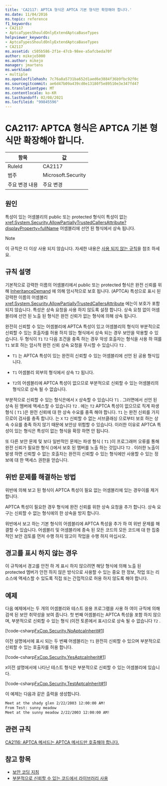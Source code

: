 ```yaml
---
title: 'CA2117: APTCA 형식은 APTCA 기본 형식만 확장해야 합니다.'
ms.date: 11/04/2016
ms.topic: reference
f1_keywords:
- CA2117
- AptcaTypesShouldOnlyExtendAptcaBaseTypes
helpviewer_keywords:
- AptcaTypesShouldOnlyExtendAptcaBaseTypes
- CA2117
ms.assetid: c505b586-2f1e-47cb-98ee-a5afcbeda70f
author: mikejo5000
ms.author: mikejo
manager: jmartens
ms.workload:
- multiple
ms.openlocfilehash: 7c76a8a5731ba652d1aed6e3884f36b9fbc92f0c
ms.sourcegitcommit: ae6d47b09a439cd0e13180f5e89510e3e347fd47
ms.translationtype: MT
ms.contentlocale: ko-KR
ms.lasthandoff: 02/08/2021
ms.locfileid: "99845596"
---
```

# <a name="ca2117-aptca-types-should-only-extend-aptca-base-types"></a>CA2117: APTCA 형식은 APTCA 기본 형식만 확장해야 합니다.

|항목|값|
|-|-|
|RuleId|CA2117|
|범주|Microsoft.Security|
|주요 변경 내용|주요 변경|

## <a name="cause"></a>원인
특성이 있는 어셈블리의 public 또는 protected 형식이 특성이 없는 <xref:System.Security.AllowPartiallyTrustedCallersAttribute?displayProperty=fullName> 어셈블리에 선언 된 형식에서 상속 됩니다.

> [!NOTE]
> 이 규칙은 더 이상 사용 되지 않습니다. 자세한 내용은 [사용 되지 않는 규칙](fxcop-unported-deprecated-rules.md)을 참조 하세요.

## <a name="rule-description"></a>규칙 설명

기본적으로 강력한 이름의 어셈블리에서 public 또는 protected 형식은 완전 신뢰를 위해 [InheritanceDemand](xref:System.Security.Permissions.SecurityAction#System_Security_Permissions_SecurityAction_InheritanceDemand) 에 의해 암시적으로 보호 됩니다. (APTCA) 특성으로 표시 된 강력한 이름의 어셈블리 <xref:System.Security.AllowPartiallyTrustedCallersAttribute> 에는이 보호가 포함 되지 않습니다. 특성은 상속 요청을 사용 하지 않도록 설정 합니다. 상속 요청 없이 어셈블리에 선언 된 노출 된 형식은 완전 신뢰가 없는 형식에 의해 상속 됩니다.

완전히 신뢰할 수 있는 어셈블리에 APTCA 특성이 있고 어셈블리의 형식이 부분적으로 신뢰할 수 있는 호출자를 허용 하지 않는 형식에서 상속 되는 경우 보안을 악용할 수 있습니다. 두 형식이 `T1` `T2` 다음 조건을 충족 하는 경우 악성 호출자는 형식을 사용 하 여를 `T1` 보호 하는 암시적 완전 신뢰 상속 요청을 무시할 수 있습니다 `T2` .

- `T1` 는 APTCA 특성이 있는 완전히 신뢰할 수 있는 어셈블리에 선언 된 공용 형식입니다.

- `T1` 어셈블리 외부의 형식에서 상속 `T2` 됩니다.

- `T2`의 어셈블리에 APTCA 특성이 없으므로 부분적으로 신뢰할 수 있는 어셈블리의 형식으로 상속 될 수 없습니다.

부분적으로 신뢰할 수 있는 형식은에서 `X` 상속할 수 있습니다 `T1` . 그러면에서 선언 된 상속 된 멤버에 액세스할 수 있습니다 `T2` . 에는 `T2` APTCA 특성이 없으므로 직계 파생 형식 ( `T1` )은 완전 신뢰에 대 한 상속 수요를 충족 해야 합니다. `T1` 는 완전 신뢰를 가지 므로이 검사를 충족 합니다. 는 `X` `T2` 신뢰할 수 없는 서브클래싱 으로부터 보호 하는 상속 수요를 충족 하지 않기 때문에 보안상 위험할 수 있습니다. 이러한 이유로 APTCA 특성이 있는 형식은 특성이 없는 형식을 확장 하면 안 됩니다.

또 다른 보안 문제 및 보다 일반적인 문제는 파생 형식 ( `T1` )이 프로그래머 오류를 통해 완전 신뢰가 필요한 형식 ()에서 보호 된 멤버를 노출 하는 것입니다 `T2` . 이러한 노출이 발생 하면 신뢰할 수 없는 호출자는 완전히 신뢰할 수 있는 형식에만 사용할 수 있는 정보에 대 한 액세스 권한을 얻습니다.

## <a name="how-to-fix-violations"></a>위반 문제를 해결하는 방법

위반에 의해 보고 된 형식이 APTCA 특성이 필요 없는 어셈블리에 있는 경우이를 제거 합니다.

APTCA 특성이 필요한 경우 형식에 완전 신뢰를 위한 상속 요청을 추가 합니다. 상속 요구는 신뢰할 수 없는 형식에의 한 상속을 방지 합니다.

위반에서 보고 하는 기본 형식의 어셈블리에 APTCA 특성을 추가 하 여 위반 문제를 해결할 수 있습니다. 어셈블리 및 어셈블리에 종속 된 모든 코드의 모든 코드에 대 한 집중적인 보안 검토를 먼저 수행 하지 않고이 작업을 수행 하지 마십시오.

## <a name="when-to-suppress-warnings"></a>경고를 표시 하지 않는 경우

이 규칙에서 경고를 안전 하 게 표시 하지 않으려면 해당 형식에 의해 노출 된 protected 멤버가 안전 하지 않은 방식으로 사용할 수 있는 중요 한 정보, 작업 또는 리소스에 액세스할 수 있도록 직접 또는 간접적으로 허용 하지 않도록 해야 합니다.

## <a name="example"></a>예제

다음 예제에서는 두 개의 어셈블리와 테스트 응용 프로그램을 사용 하 여이 규칙에 의해 검색 된 보안 취약성을 보여 줍니다. 첫 번째 어셈블리는 APTCA 특성을 포함 하지 않으며, 부분적으로 신뢰할 수 있는 형식 (이전 토론에서 표시)으로 상속 될 수 없습니다 `T2` .

[!code-csharp[FxCop.Security.NoAptcaInherit#1](../code-quality/codesnippet/CSharp/ca2117-aptca-types-should-only-extend-aptca-base-types_1.cs)]

이전 설명에서에 표시 되는 두 번째 어셈블리는 `T1` 완전히 신뢰할 수 있으며 부분적으로 신뢰할 수 있는 호출자를 허용 합니다.

[!code-csharp[FxCop.Security.YesAptcaInherit#1](../code-quality/codesnippet/CSharp/ca2117-aptca-types-should-only-extend-aptca-base-types_2.cs)]

`X`이전 설명에서에 나타난 테스트 형식은 부분적으로 신뢰할 수 있는 어셈블리에 있습니다.

[!code-csharp[FxCop.Security.TestAptcaInherit#1](../code-quality/codesnippet/CSharp/ca2117-aptca-types-should-only-extend-aptca-base-types_3.cs)]

이 예제는 다음과 같은 출력을 생성합니다.

```txt
Meet at the shady glen 2/22/2003 12:00:00 AM!
From Test: sunny meadow
Meet at the sunny meadow 2/22/2003 12:00:00 AM!
```

## <a name="related-rules"></a>관련 규칙

[CA2116: APTCA 메서드는 APTCA 메서드만 호출해야 합니다.](../code-quality/ca2116.md)

## <a name="see-also"></a>참고 항목

- [보안 코딩 지침](/dotnet/standard/security/secure-coding-guidelines)
- [부분적으로 신뢰할 수 있는 코드에서 라이브러리 사용](/dotnet/framework/misc/using-libraries-from-partially-trusted-code)
